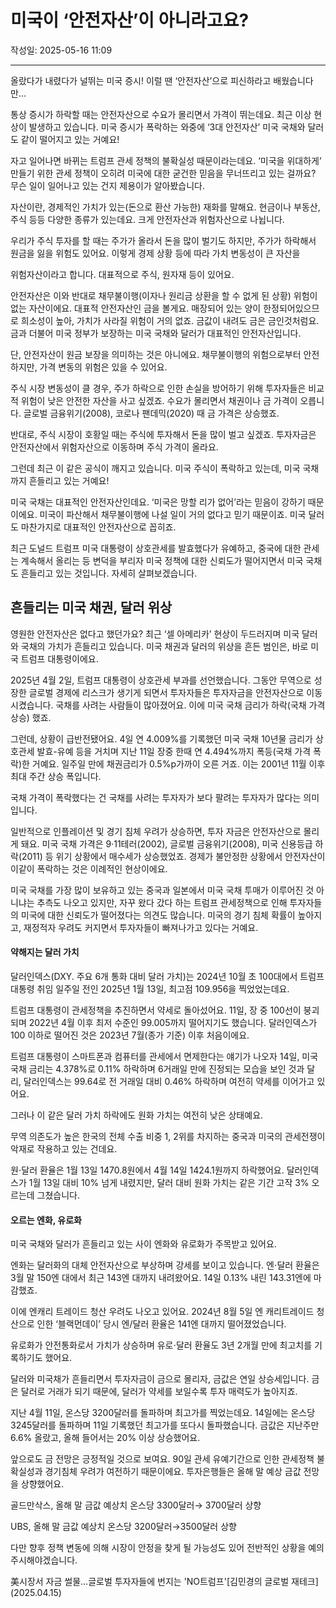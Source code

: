 # 미국이 ‘안전자산’이 아니라고요?

작성일: 2025-05-16 11:09

---

올랐다가 내렸다가 널뛰는 미국 증시! 이럴 땐 ‘안전자산’으로 피신하라고 배웠습니다만…

통상 증시가 하락할 때는 안전자산으로 수요가 몰리면서 가격이 뛰는데요. 최근 이상 현상이 발생하고 있습니다. 미국 증시가 폭락하는 와중에 ‘3대 안전자산’ 미국 국채와 달러도 같이 떨어지고 있는 거예요!

자고 일어나면 바뀌는 트럼프 관세 정책의 불확실성 때문이라는데요. ‘미국을 위대하게’ 만들기 위한 관세 정책이 오히려 미국에 대한 굳건한 믿음을 무너뜨리고 있는 걸까요? 무슨 일이 일어나고 있는 건지 제용이가 알아봤습니다.

자산이란, 경제적인 가치가 있는(돈으로 환산 가능한) 재화를 말해요. 현금이나 부동산, 주식 등등 다양한 종류가 있는데요. 크게 안전자산과 위험자산으로 나뉩니다.

우리가 주식 투자를 할 때는 주가가 올라서 돈을 많이 벌기도 하지만, 주가가 하락해서 원금을 잃을 위험도 있어요. 이렇게 경제 상황 등에 따라 가치 변동성이 큰 자산을

위험자산이라고 합니다. 대표적으로 주식, 원자재 등이 있어요.

안전자산은 이와 반대로 채무불이행(이자나 원리금 상환을 할 수 없게 된 상황) 위험이 없는 자산이에요. 대표적 안전자산인 금을 볼게요. 매장되어 있는 양이 한정되어있으므로 희소성이 높아, 가치가 사라질 위험이 거의 없죠. 금값이 내려도 금은 금인것처럼요. 금과 더불어 미국 정부가 보장하는 미국 국채와 달러가 대표적인 안전자산입니다.

단, 안전자산이 원금 보장을 의미하는 것은 아니에요. 채무불이행의 위험으로부터 안전하지만, 가격 변동의 위험은 있을 수 있어요.

주식 시장 변동성이 클 경우, 주가 하락으로 인한 손실을 방어하기 위해 투자자들은 비교적 위험이 낮은 안전한 자산을 사고 싶겠죠. 수요가 몰리면서 채권이나 금 가격이 오릅니다. 글로벌 금융위기(2008), 코로나 팬데믹(2020) 때 금 가격은 상승했죠.

반대로, 주식 시장이 호황일 때는 주식에 투자해서 돈을 많이 벌고 싶겠죠. 투자자금은 안전자산에서 위험자산으로 이동하며 주식 가격이 올라요.

그런데 최근 이 같은 공식이 깨지고 있습니다. 미국 주식이 폭락하고 있는데, 미국 국채까지 흔들리고 있는 거예요!

미국 국채는 대표적인 안전자산인데요. ‘미국은 망할 리가 없어’라는 믿음이 강하기 때문이에요. 미국이 파산해서 채무불이행에 나설 일이 거의 없다고 믿기 때문이죠. 미국 달러도 마찬가지로 대표적인 안전자산으로 꼽히죠.

최근 도널드 트럼프 미국 대통령이 상호관세를 발효했다가 유예하고, 중국에 대한 관세는 계속해서 올리는 등 변덕을 부리자 미국 정책에 대한 신뢰도가 떨어지면서 미국 국채도 흔들리고 있는 것입니다. 자세히 살펴보겠습니다.

## 흔들리는 미국 채권, 달러 위상

영원한 안전자산은 없다고 했던가요? 최근 ‘셀 아메리카’ 현상이 두드러지며 미국 달러와 국채의 가치가 흔들리고 있습니다. 미국 채권과 달러의 위상을 흔든 범인은, 바로 미국 트럼프 대통령이에요.

2025년 4월 2일, 트럼프 대통령이 상호관세 부과를 선언했습니다. 그동안 무역으로 성장한 글로벌 경제에 리스크가 생기게 되면서 투자자들은 투자자금을 안전자산으로 이동시켰습니다. 국채를 사려는 사람들이 많아졌어요. 이에 미국 국채 금리가 하락(국채 가격 상승) 했죠.

그런데, 상황이 급반전됐어요. 4일 연 4.009%를 기록했던 미국 국채 10년물 금리가 상호관세 발효-유예 등을 거치며 지난 11일 장중 한때 연 4.494%까지 폭등(국채 가격 폭락)한 거예요. 일주일 만에 채권금리가 0.5%p가까이 오른 거죠. 이는 2001년 11월 이후 최대 주간 상승 폭입니다.

국채 가격이 폭락했다는 건 국채를 사려는 투자자가 보다 팔려는 투자자가 많다는 의미입니다.

일반적으로 인플레이션 및 경기 침체 우려가 상승하면, 투자 자금은 안전자산으로 몰리게 돼요. 미국 국채 가격은 9·11테러(2002), 글로벌 금융위기(2008), 미국 신용등급 하락(2011) 등 위기 상황에서 매수세가 상승했었죠. 경제가 불안정한 상황에서 안전자산이 이같이 폭락하는 것은 이례적인 현상이에요.

미국 국채를 가장 많이 보유하고 있는 중국과 일본에서 미국 국채 투매가 이루어진 것 아니냐는 추측도 나오고 있지만, 자꾸 왔다 갔다 하는 트럼프 관세정책으로 인해 투자자들의 미국에 대한 신뢰도가 떨어졌다는 의견도 많습니다. 미국의 경기 침체 확률이 높아지고, 재정적자 우려도 커지면서 투자자들이 빠져나가고 있다는 거예요.

#### 약해지는 달러 가치

달러인덱스(DXY. 주요 6개 통화 대비 달러 가치)는 2024년 10월 초 100대에서 트럼프 대통령 취임 일주일 전인 2025년 1월 13일, 최고점 109.956을 찍었었는데요.

트럼프 대통령이 관세정책을 추진하면서 약세로 돌아섰어요. 11일, 장 중 100선이 붕괴되며 2022년 4월 이후 최저 수준인 99.005까지 떨어지기도 했습니다. 달러인덱스가 100 이하로 떨어진 것은 2023년 7월(종가 기준) 이후 처음이에요.

트럼프 대통령이 스마트폰과 컴퓨터를 관세에서 면제한다는 얘기가 나오자 14일, 미국 국채 금리는 4.378%로 0.11% 하락하며 6거래일 만에 진정되는 모습을 보인 것과 달리, 달러인덱스는 99.64로 전 거래일 대비 0.46% 하락하며 여전히 약세를 이어가고 있어요.

그러나 이 같은 달러 가치 하락에도 원화 가치는 여전히 낮은 상태예요.

무역 의존도가 높은 한국의 전체 수출 비중 1, 2위를 차지하는 중국과 미국의 관세전쟁이 악재로 작용하고 있는 건데요.

원⋅달러 환율은 1월 13일 1470.8원에서 4월 14일 1424.1원까지 하락했어요. 달러인덱스가 1월 13일 대비 10% 넘게 내렸지만, 달러 대비 원화 가치는 같은 기간 고작 3% 오르는데 그쳤습니다.

#### 오르는 엔화, 유로화

미국 국채와 달러가 흔들리고 있는 사이 엔화와 유로화가 주목받고 있어요.

엔화는 달러화의 대체 안전자산으로 부상하며 강세를 보이고 있습니다. 엔⋅달러 환율은 3월 말 150엔 대에서 최근 143엔 대까지 내려왔어요. 14일 0.13% 내린 143.31엔에 마감했죠.

이에 엔캐리 트레이드 청산 우려도 나오고 있어요. 2024년 8월 5일 엔 캐리트레이드 청산으로 인한 ‘블랙먼데이’ 당시 엔/달러 환율은 141엔 대까지 떨어졌었습니다.

유로화가 안전통화로서 가치가 상승하며 유로⋅달러 환율도 3년 2개월 만에 최고치를 기록하기도 했어요.

달러와 미국채가 흔들리면서 투자자금이 금으로 몰리자, 금값은 연일 상승세입니다. 금은 달러로 거래가 되기 때문에, 달러가 약세를 보일수록 투자 매력도가 높아지죠.

지난 4월 11일, 온스당 3200달러를 돌파하며 최고가를 찍었는데요. 14일에는 온스당 3245달러를 돌파하며 11일 기록했던 최고가를 또다시 돌파했습니다. 금값은 지난주만 6.6% 올랐고, 올해 들어서는 20% 이상 상승했어요.

앞으로도 금 전망은 긍정적일 것으로 보여요. 90일 관세 유예기간으로 인한 관세정책 불확실성과 경기침체 우려가 여전하기 때문이에요. 투자은행들은 올해 말 예상 금값 전망을 상향했어요.

골드만삭스, 올해 말 금값 예상치 온스당 3300달러→ 3700달러 상향

UBS, 올해 말 금값 예상치 온스당 3200달러→3500달러 상향

다만 향후 정책 변동에 의해 시장이 안정을 찾게 될 가능성도 있어 전반적인 상황을 예의주시해야겠습니다.

美시장서 자금 썰물…글로벌 투자자들에 번지는 'NO트럼프'[김민경의 글로벌 재테크] (2025.04.15)